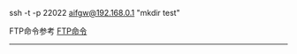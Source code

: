 


ssh -t -p 22022 aifgw@192.168.0.1 "mkdir test"


FTP命令参考 [FTP命令](ftp命令.md)




---------------------------------------------------------------------------------------------------------------------







